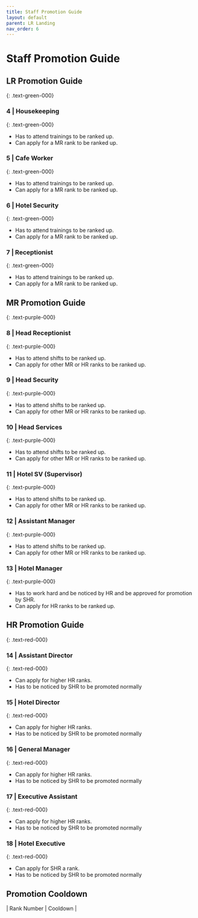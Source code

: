 ```yaml
---
title: Staff Promotion Guide
layout: default
parent: LR Landing
nav_order: 6
---
```

# Staff Promotion Guide

## LR Promotion Guide
{: .text-green-000}

### 4 | Housekeeping
{: .text-green-000}

- Has to attend trainings to be ranked up.
- Can apply for a MR rank to be ranked up.

### 5 | Cafe Worker
{: .text-green-000}

- Has to attend trainings to be ranked up.
- Can apply for a MR rank to be ranked up.

### 6 | Hotel Security
{: .text-green-000}

- Has to attend trainings to be ranked up.
- Can apply for a MR rank to be ranked up.

### 7 | Receptionist
{: .text-green-000}

- Has to attend trainings to be ranked up.
- Can apply for a MR rank to be ranked up.

## MR Promotion Guide
{: .text-purple-000}

### 8 | Head Receptionist
{: .text-purple-000}

- Has to attend shifts to be ranked up.
- Can apply for other MR or HR ranks to be ranked up.

### 9 | Head Security
{: .text-purple-000}

- Has to attend shifts to be ranked up.
- Can apply for other MR or HR ranks to be ranked up.

### 10 | Head Services
{: .text-purple-000}

- Has to attend shifts to be ranked up.
- Can apply for other MR or HR ranks to be ranked up.

### 11 | Hotel SV (Supervisor)
{: .text-purple-000}

- Has to attend shifts to be ranked up.
- Can apply for other MR or HR ranks to be ranked up.

### 12 | Assistant Manager
{: .text-purple-000}

- Has to attend shifts to be ranked up.
- Can apply for other MR or HR ranks to be ranked up.

### 13 | Hotel Manager
{: .text-purple-000}

- Has to work hard and be noticed by HR and be approved for promotion by SHR.
- Can apply for HR ranks to be ranked up.

## HR Promotion Guide
{: .text-red-000}

### 14 | Assistant Director
{: .text-red-000}

- Can apply for higher HR ranks.
- Has to be noticed by SHR to be promoted normally

### 15 | Hotel Director
{: .text-red-000}

- Can apply for higher HR ranks.
- Has to be noticed by SHR to be promoted normally

### 16 | General Manager
{: .text-red-000}

- Can apply for higher HR ranks.
- Has to be noticed by SHR to be promoted normally

### 17 | Executive Assistant
{: .text-red-000}

- Can apply for higher HR ranks.
- Has to be noticed by SHR to be promoted normally

### 18 | Hotel Executive
{: .text-red-000}

- Can apply for SHR a rank.
- Has to be noticed by SHR to be promoted normally

## Promotion Cooldown

| Rank Number | Cooldown |
